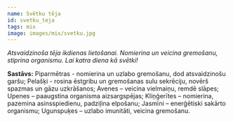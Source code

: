 ```yaml
---
name: Svētku tēja
id: svetku_teja
tags: mix
image: images/mix/svetku.jpg
---
```

*Atsvaidzinoša tēja ikdienas lietošanai. Nomierina un veicina gremošanu, stiprina organismu. Lai katra diena kā svētki!*

**Sastāvs:**
Piparmētras - nomierina un uzlabo gremošanu, dod atsvaidzinošu garšu;
Pelašķi - rosina ēstgribu un gremošanas sulu sekrēciju, novērš spazmas un gāzu uzkrāšanos;
Avenes – veicina vielmaiņu, remdē slāpes;
Upenes – paaugstina organisma aizsargspējas;
Kliņģerītes – nomierina, pazemina asinsspiedienu, padziļina elpošanu;
Jasmīni – enerģētiski sakārto organismu;
Ugunspuķes – uzlabo imunitāti, veicina gremošanu.